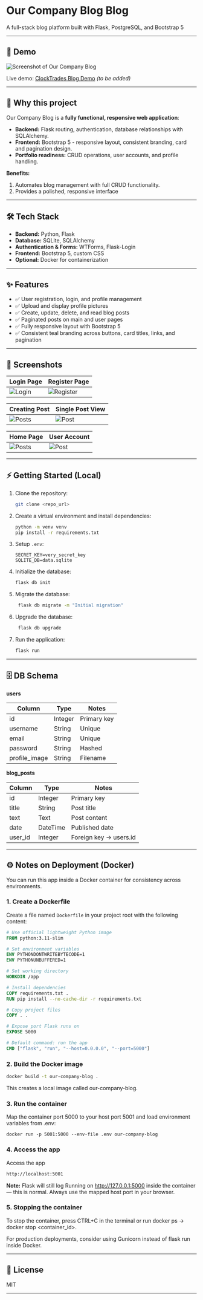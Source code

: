 # Our Company Blog Blog

A full-stack blog platform built with Flask, PostgreSQL, and Bootstrap 5

---

## 🚀 Demo

![Screenshot of Our Company Blog](screenshots/home.png)  


Live demo: [ClockTrades Blog Demo](#) *(to be added)*

---

## 🎯 Why this project

Our Company Blog is a **fully functional, responsive web application**:  

- **Backend:** Flask routing, authentication, database relationships with SQLAlchemy.  
- **Frontend:** Bootstrap 5 - responsive layout, consistent branding, card and pagination design.  
- **Portfolio readiness:**  CRUD operations, user accounts, and profile handling.  

**Benefits:**  
1. Automates blog management with full CRUD functionality.  
2. Provides a polished, responsive interface 

---

## 🛠 Tech Stack

- **Backend:** Python, Flask  
- **Database:** SQLite, SQLAlchemy  
- **Authentication & Forms:** WTForms, Flask-Login  
- **Frontend:** Bootstrap 5, custom CSS
- **Optional:** Docker for containerization  

---

## ✨ Features

- ✅ User registration, login, and profile management  
- ✅ Upload and display profile pictures  
- ✅ Create, update, delete, and read blog posts  
- ✅ Paginated posts on main and user pages  
- ✅ Fully responsive layout with Bootstrap 5  
- ✅ Consistent teal branding across buttons, card titles, links, and pagination  

---

## 📸 Screenshots

| Login Page | Register Page |
|------------|---------------|
| ![Login](screenshots/login.png) | ![Register](screenshots/register.png) |

| Creating Post                               | Single Post View |
|---------------------------------------------|-----------------|
| ![Posts](screenshots/creating_new_post.png) | ![Post](screenshots/post.png) |


| Home Page                      | User Account                          |
|--------------------------------|---------------------------------------|
| ![Posts](screenshots/home.png) | ![Post](screenshots/user_account.png) |


---

## ⚡ Getting Started (Local)

1. Clone the repository:
    ```bash
    git clone <repo_url>
    ```
2. Create a virtual environment and install dependencies:
    ```bash
    python -m venv venv
    pip install -r requirements.txt
    ```
3. Setup `.env`:
    ```env
    SECRET_KEY=very_secret_key
    SQLITE_DB=data.sqlite
    ```
4. Initialize the database:
    ```bash
    flask db init
    ```
5. Migrate the database:
   ```bash
    flask db migrate -m "Initial migration"
    ```
6. Upgrade the database:
   ```bash
    flask db upgrade
    ```
7. Run the application:
    ```bash
    flask run
    ```

---

## 🗄 DB Schema

**users**

| Column         | Type      | Notes                |
|----------------|-----------|----------------------|
| id             | Integer   | Primary key          |
| username       | String    | Unique               |
| email          | String    | Unique               |
| password       | String    | Hashed               |
| profile_image  | String    | Filename             |

**blog_posts**

| Column      | Type       | Notes                     |
|-------------|-----------|----------------------------|
| id          | Integer   | Primary key                |
| title       | String    | Post title                 |
| text        | Text      | Post content               |
| date        | DateTime  | Published date             |
| user_id     | Integer   | Foreign key → users.id     |

---

## ⚙ Notes on Deployment (Docker)

You can run this app inside a Docker container for consistency across environments.

### 1. Create a Dockerfile
Create a file named `Dockerfile` in your project root with the following content:

```dockerfile
# Use official lightweight Python image
FROM python:3.11-slim

# Set environment variables
ENV PYTHONDONTWRITEBYTECODE=1
ENV PYTHONUNBUFFERED=1

# Set working directory
WORKDIR /app

# Install dependencies
COPY requirements.txt .
RUN pip install --no-cache-dir -r requirements.txt

# Copy project files
COPY . .

# Expose port Flask runs on
EXPOSE 5000

# Default command: run the app
CMD ["flask", "run", "--host=0.0.0.0", "--port=5000"]
```

### 2. Build the Docker image
```bash
docker build -t our-company-blog .
```
This creates a local image called our-company-blog.

### 3. Run the container
Map the container port 5000 to your host port 5001 and load environment variables from .env:
```
docker run -p 5001:5000 --env-file .env our-company-blog
```

### 4. Access the app
Access the app
```bash
http://localhost:5001
```
**Note:** Flask will still log Running on http://127.0.0.1:5000 inside the container — this is normal. Always use the mapped host port in your browser.

### 5. Stopping the container
To stop the container, press CTRL+C in the terminal or run docker ps → docker stop <container_id>.

For production deployments, consider using Gunicorn instead of flask run inside Docker.

---

## 📜 License

MIT

---

